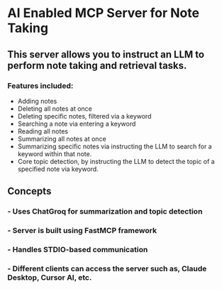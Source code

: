 # AI Enabled MCP Server for Note Taking
## This server allows you to instruct an LLM to perform note taking and retrieval tasks.
### Features included:
- Adding notes
- Deleting all notes at once
- Deleting specific notes, filtered via a keyword
- Searching a note via entering a keyword
- Reading all notes 
- Summarizing all notes at once
- Summarizing specific notes via instructing the LLM to search for a keyword within that note.
- Core topic detection, by instructing the LLM to detect the topic of a specified note via keyword.


## Concepts
### - Uses ChatGroq for summarization and topic detection
### - Server is built using FastMCP framework
### - Handles STDIO-based communication
### - Different clients can access the server such as, Claude Desktop, Cursor AI, etc.
